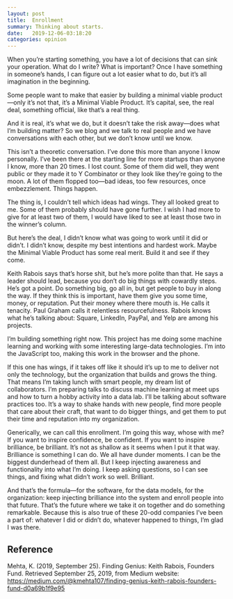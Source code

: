 ```yaml
---
layout: post
title:  Enrollment
summary: Thinking about starts.
date:   2019-12-06-03:18:20
categories: opinion
---
```


When you’re starting something, you have a lot of decisions that can sink your operation. What do I write? What is important? Once I have something in someone’s hands, I can figure out a lot easier what to do, but it’s all imagination in the beginning.

Some people want to make that easier by building a minimal viable product—only it’s not that, it’s a Minimal Viable Product. It’s capital, see, the real deal, something official, like that’s a real thing.

And it is real, it’s what we do, but it doesn’t take the risk away—does what I’m building matter? So we blog and we talk to real people and we have conversations with each other, but we don’t know until we know.

This isn’t a theoretic conversation. I’ve done this more than anyone I know personally. I’ve been there at the starting line for more startups than anyone I know, more than 20 times. I lost count. Some of them did well, they went public or they made it to Y Combinator or they look like they’re going to the moon. A lot of them flopped too—bad ideas, too few resources, once embezzlement. Things happen.

The thing is, I couldn’t tell which ideas had wings. They all looked great to me. Some of them probably should have gone further. I wish I had more to give for at least two of them, I would have liked to see at least those two in the winner’s column.

But here’s the deal, I didn’t know what was going to work until it did or didn’t. I didn’t know, despite my best intentions and hardest work. Maybe the Minimal Viable Product has some real merit. Build it and see if they come.

Keith Rabois says that’s horse shit, but he’s more polite than that. He says a leader should lead, because you don’t do big things with cowardly steps. He’s got a point. Do something big, go all in, but get people to buy in along the way. If they think this is important, have them give you some time, money, or reputation. Put their money where there mouth is. He calls it tenacity. Paul Graham calls it relentless resourcefulness. Rabois knows what he’s talking about: Square, LinkedIn, PayPal, and Yelp are among his projects.

I’m building something right now. This project has me doing some machine learning and working with some interesting large-data technologies. I’m into the JavaScript too, making this work in the browser and the phone.

If this one has wings, if it takes off like it should it’s up to me to deliver not only the technology, but the organization that builds and grows the thing. That means I’m taking lunch with smart people, my dream list of collaborators. I’m preparing talks to discuss machine learning at meet ups and how to turn a hobby activity into a data lab. I’ll be talking about software practices too. It’s a way to shake hands with new people, find more people that care about their craft, that want to do bigger things, and get them to put their time and reputation into my organization.

Generically, we can call this enrollment. I’m going this way, whose with me? If you want to inspire confidence, be confident. If you want to inspire brilliance, be brilliant. It’s not as shallow as it seems when I put it that way. Brilliance is something I can do. We all have dunder moments. I can be the biggest dunderhead of them all. But I keep injecting awareness and functionality into what I’m doing. I keep asking questions, so I can see things, and fixing what didn’t work so well. Brilliant.

And that’s the formula—for the software, for the data models, for the organization: keep injecting brilliance into the system and enroll people into that future. That’s the future where we take it on together and do something remarkable. Because this is also true of these 20-odd companies I’ve been a part of: whatever I did or didn’t do, whatever happened to things, I’m glad I was there. 

## Reference

Mehta, K. (2019, September 25). Finding Genius: Keith Rabois, Founders Fund. Retrieved September 25, 2019, from Medium website: https://medium.com/@kmehta107/finding-genius-keith-rabois-founders-fund-d0a69b1f9e95
